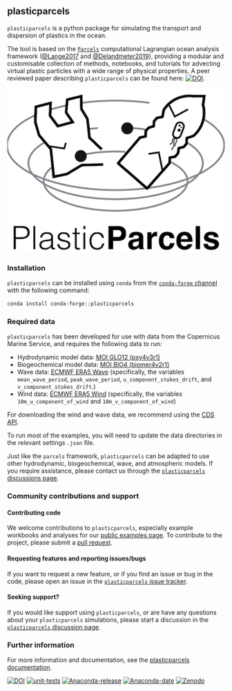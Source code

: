 ## plasticparcels
`plasticparcels` is a python package for simulating the transport and dispersion of plastics in the ocean.

The tool is based on the [`Parcels`](https://oceanparcels.org/) computational Lagrangian ocean analysis framework ([@Lange2017](http://dx.doi.org/10.5194/gmd-10-4175-2017) and [@Delandmeter2019](http://dx.doi.org/10.5194/gmd-12-3571-2019)), providing a modular and customisable collection of methods, notebooks, and tutorials for advecting virtual plastic particles with a wide range of physical properties. A peer reviewed paper describing `plasticparcels` can be found here: [![DOI](https://joss.theoj.org/papers/10.21105/joss.07094/status.svg)](https://doi.org/10.21105/joss.07094).

![plasticparcels](docs/_static/plasticparcelslogo.png)

### Installation

`plasticparcels` can be installed using `conda` from the [`conda-forge` channel](https://anaconda.org/conda-forge/plasticparcels) with the following command:

```bash
conda install conda-forge::plasticparcels
```

### Required data

`plasticparcels` has been developed for use with data from the Copernicus Marine Service, and requires the following data to run:

* Hydrodynamic model data: [MOI GLO12 (psy4v3r1)](https://www.mercator-ocean.eu/en/solutions-expertise/accessing-digital-data/product-details/?offer=4217979b-2662-329a-907c-602fdc69c3a3&system=d35404e4-40d3-59d6-3608-581c9495d86a)
* Biogeochemical model data: [MOI BIO4 (biomer4v2r1)](https://www.mercator-ocean.eu/en/solutions-expertise/accessing-digital-data/product-details/?offer=8d0c01f3-81c7-0a59-0d06-602fdf63c5b6&system=dc40b324-7de7-0732-880b-5d9dcf7d344a)
* Wave data: [ECMWF ERA5 Wave](https://cds.climate.copernicus.eu/cdsapp#!/dataset/reanalysis-era5-single-levels) (specifically, the variables `mean_wave_period`, `peak_wave_period`, `u_component_stokes_drift`, and `v_component_stokes_drift`.)
* Wind data: [ECMWF ERA5 Wind](https://cds.climate.copernicus.eu/cdsapp#!/dataset/reanalysis-era5-single-levels) (specifically, the variables `10m_u_component_of_wind` and `10m_v_component_of_wind`)

For downloading the wind and wave data, we recommend using the [CDS API](https://cds.climate.copernicus.eu/api-how-to).

To run most of the examples, you will need to update the data directories in the relevant settings `.json` file.

Just like the `parcels` framework, `plasticparcels` can be adapted to use other hydrodynamic, biogeochemical, wave, and atmospheric models. If you require assistance, please contact us through the [`plasticparcels` discussions page](https://github.com/OceanParcels/plasticparcels/discussions).

### Community contributions and support
#### Contributing code
We welcome contributions to `plasticparcels`, especially example workbooks and analyses for our [public examples page](https://plastic.oceanparcels.org/en/latest/examples.html). To contribute to the project, please submit a [pull request](https://github.com/OceanParcels/plasticparcels/pulls).

#### Requesting features and reporting issues/bugs
If you want to request a new feature, or if you find an issue or bug in the code, please open an issue in the [`plasticparcels` issue tracker](https://github.com/OceanParcels/plasticparcels/issues).

#### Seeking support?
If you would like support using `plasticparcels`, or are have any questions about your `plasticparcels` simulations, please start a discussion in the [`plasticparcels` discussion page](https://github.com/OceanParcels/plasticparcels/discussions).




### Further information
For more information and documentation, see the [plasticparcels documentation](https://plastic.oceanparcels.org/).

[![DOI](https://joss.theoj.org/papers/10.21105/joss.07094/status.svg)](https://doi.org/10.21105/joss.07094)
[![unit-tests](https://github.com/OceanParcels/plasticparcels/actions/workflows/unit_tests.yml/badge.svg)](https://github.com/OceanParcels/plasticparcels/actions/workflows/unit_tests.yml)
[![Anaconda-release](https://anaconda.org/conda-forge/plasticparcels/badges/version.svg)](https://anaconda.org/conda-forge/plasticparcels/)
[![Anaconda-date](https://anaconda.org/conda-forge/plasticparcels/badges/latest_release_date.svg)](https://anaconda.org/conda-forge/plasticparcels/)
[![Zenodo](https://zenodo.org/badge/DOI/10.5281/zenodo.11388383.svg)](https://doi.org/10.5281/zenodo.11388383)
